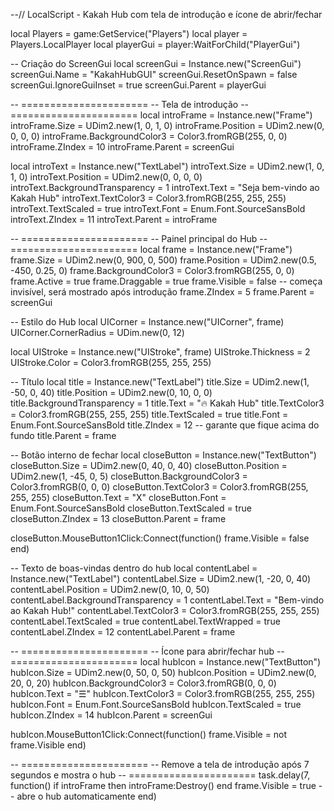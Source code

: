 --// LocalScript - Kakah Hub com tela de introdução e ícone de abrir/fechar

local Players = game:GetService("Players")
local player = Players.LocalPlayer
local playerGui = player:WaitForChild("PlayerGui")

-- Criação do ScreenGui
local screenGui = Instance.new("ScreenGui")
screenGui.Name = "KakahHubGUI"
screenGui.ResetOnSpawn = false
screenGui.IgnoreGuiInset = true
screenGui.Parent = playerGui

-- ======================
-- Tela de introdução
-- ======================
local introFrame = Instance.new("Frame")
introFrame.Size = UDim2.new(1, 0, 1, 0)
introFrame.Position = UDim2.new(0, 0, 0, 0)
introFrame.BackgroundColor3 = Color3.fromRGB(255, 0, 0)
introFrame.ZIndex = 10
introFrame.Parent = screenGui

local introText = Instance.new("TextLabel")
introText.Size = UDim2.new(1, 0, 1, 0)
introText.Position = UDim2.new(0, 0, 0, 0)
introText.BackgroundTransparency = 1
introText.Text = "Seja bem-vindo ao Kakah Hub"
introText.TextColor3 = Color3.fromRGB(255, 255, 255)
introText.TextScaled = true
introText.Font = Enum.Font.SourceSansBold
introText.ZIndex = 11
introText.Parent = introFrame

-- ======================
-- Painel principal do Hub
-- ======================
local frame = Instance.new("Frame")
frame.Size = UDim2.new(0, 900, 0, 500)
frame.Position = UDim2.new(0.5, -450, 0.25, 0)
frame.BackgroundColor3 = Color3.fromRGB(255, 0, 0)
frame.Active = true
frame.Draggable = true
frame.Visible = false -- começa invisível, será mostrado após introdução
frame.ZIndex = 5
frame.Parent = screenGui

-- Estilo do Hub
local UICorner = Instance.new("UICorner", frame)
UICorner.CornerRadius = UDim.new(0, 12)

local UIStroke = Instance.new("UIStroke", frame)
UIStroke.Thickness = 2
UIStroke.Color = Color3.fromRGB(255, 255, 255)

-- Título
local title = Instance.new("TextLabel")
title.Size = UDim2.new(1, -50, 0, 40)
title.Position = UDim2.new(0, 10, 0, 0)
title.BackgroundTransparency = 1
title.Text = "🔥 Kakah Hub"
title.TextColor3 = Color3.fromRGB(255, 255, 255)
title.TextScaled = true
title.Font = Enum.Font.SourceSansBold
title.ZIndex = 12 -- garante que fique acima do fundo
title.Parent = frame

-- Botão interno de fechar
local closeButton = Instance.new("TextButton")
closeButton.Size = UDim2.new(0, 40, 0, 40)
closeButton.Position = UDim2.new(1, -45, 0, 5)
closeButton.BackgroundColor3 = Color3.fromRGB(0, 0, 0)
closeButton.TextColor3 = Color3.fromRGB(255, 255, 255)
closeButton.Text = "X"
closeButton.Font = Enum.Font.SourceSansBold
closeButton.TextScaled = true
closeButton.ZIndex = 13
closeButton.Parent = frame

closeButton.MouseButton1Click:Connect(function()
    frame.Visible = false
end)

-- Texto de boas-vindas dentro do hub
local contentLabel = Instance.new("TextLabel")
contentLabel.Size = UDim2.new(1, -20, 0, 40)
contentLabel.Position = UDim2.new(0, 10, 0, 50)
contentLabel.BackgroundTransparency = 1
contentLabel.Text = "Bem-vindo ao Kakah Hub!"
contentLabel.TextColor3 = Color3.fromRGB(255, 255, 255)
contentLabel.TextScaled = true
contentLabel.TextWrapped = true
contentLabel.ZIndex = 12
contentLabel.Parent = frame

-- ======================
-- Ícone para abrir/fechar hub
-- ======================
local hubIcon = Instance.new("TextButton")
hubIcon.Size = UDim2.new(0, 50, 0, 50)
hubIcon.Position = UDim2.new(0, 20, 0, 20)
hubIcon.BackgroundColor3 = Color3.fromRGB(0, 0, 0)
hubIcon.Text = "☰"
hubIcon.TextColor3 = Color3.fromRGB(255, 255, 255)
hubIcon.Font = Enum.Font.SourceSansBold
hubIcon.TextScaled = true
hubIcon.ZIndex = 14
hubIcon.Parent = screenGui

hubIcon.MouseButton1Click:Connect(function()
    frame.Visible = not frame.Visible
end)

-- ======================
-- Remove a tela de introdução após 7 segundos e mostra o hub
-- ======================
task.delay(7, function()
    if introFrame then
        introFrame:Destroy()
    end
    frame.Visible = true -- abre o hub automaticamente
end)
